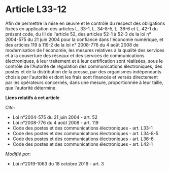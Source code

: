 # Article L33-12

Afin de permettre la mise en œuvre et le contrôle du respect des obligations fixées en application des articles L. 33-1, L.
34-8-5, L. 36-6 et L. 42-1 du présent code, du III de l'article 52, des articles 52-1 à 52-3 de la loi n° 2004-575 du 21 juin
2004 pour la confiance dans l'économie numérique, et des articles 119 à 119-2 de la loi n° 2008-776 du 4 août 2008 de
modernisation de l'économie, les mesures relatives à la qualité des services et à la couverture des réseaux et des services
de communications électroniques, à leur traitement et à leur certification sont réalisées, sous le contrôle de l'Autorité de
régulation des communications électroniques, des postes et de la distribution de la presse, par des organismes indépendants
choisis par l'autorité et dont les frais sont financés et versés directement par les opérateurs concernés, dans une mesure,
proportionnée à leur taille, que l'autorité détermine.

**Liens relatifs à cet article**

_Cite_:

  - Loi n°2004-575 du 21 juin 2004 - art. 52
  - Loi n°2008-776 du 4 août 2008 - art. 119
  - Code des postes et des communications électroniques - art. L33-1
  - Code des postes et des communications électroniques - art. L34-8-5
  - Code des postes et des communications électroniques - art. L36-6
  - Code des postes et des communications électroniques - art. L42-1

_Modifié par_:

  - Loi n°2019-1063 du 18 octobre 2019 - art. 3
